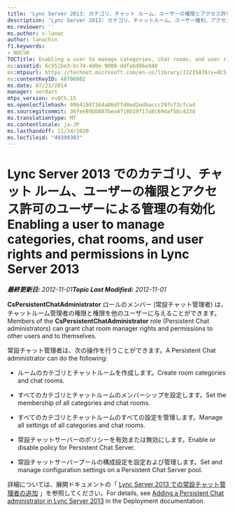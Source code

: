 ```yaml
---
title: 'Lync Server 2013: カテゴリ、チャット ルーム、ユーザーの権限とアクセス許可のユーザーによる管理の有効化'
description: 'Lync Server 2013: カテゴリ、チャットルーム、ユーザー権利、アクセス許可をユーザーが管理できるようにします。'
ms.reviewer: ''
ms.author: v-lanac
author: lanachin
f1.keywords:
- NOCSH
TOCTitle: Enabling a user to manage categories, chat rooms, and user rights and permissions
ms:assetid: 6c551be3-bc74-4d0e-9008-ddfabd86e940
ms:mtpsurl: https://technet.microsoft.com/en-us/library/JJ215876(v=OCS.15)
ms:contentKeyID: 48706002
ms.date: 07/23/2014
manager: serdars
mtps_version: v=OCS.15
ms.openlocfilehash: 09b41947164a86dffd8ed2edbaccc297cf3cfca4
ms.sourcegitcommit: 36fee89bb887bea4f18b19f17a8c69daf5bc423d
ms.translationtype: MT
ms.contentlocale: ja-JP
ms.lasthandoff: 11/24/2020
ms.locfileid: "49399303"
---
```

# <a name="enabling-a-user-to-manage-categories-chat-rooms-and-user-rights-and-permissions-in-lync-server-2013"></a><span data-ttu-id="25089-103">Lync Server 2013 でのカテゴリ、チャット ルーム、ユーザーの権限とアクセス許可のユーザーによる管理の有効化</span><span class="sxs-lookup"><span data-stu-id="25089-103">Enabling a user to manage categories, chat rooms, and user rights and permissions in Lync Server 2013</span></span>

<div data-xmlns="http://www.w3.org/1999/xhtml">

<div class="topic" data-xmlns="http://www.w3.org/1999/xhtml" data-msxsl="urn:schemas-microsoft-com:xslt" data-cs="https://msdn.microsoft.com/">

<div data-asp="https://msdn2.microsoft.com/asp">



</div>

<div id="mainSection">

<div id="mainBody"><span data-ttu-id="25089-104">

<span> </span></span><span class="sxs-lookup"><span data-stu-id="25089-104">

<span> </span></span></span>

<span data-ttu-id="25089-105">_**最終更新日:** 2012-11-01_</span><span class="sxs-lookup"><span data-stu-id="25089-105">_**Topic Last Modified:** 2012-11-01_</span></span>

<span data-ttu-id="25089-106">**CsPersistentChatAdministrator** ロールのメンバー (常設チャット管理者) は、チャットルーム管理者の権限と権限を他のユーザーに与えることができます。</span><span class="sxs-lookup"><span data-stu-id="25089-106">Members of the **CsPersistentChatAdministrator** role (Persistent Chat administrators) can grant chat room manager rights and permissions to other users and to themselves.</span></span>

<span data-ttu-id="25089-107">常設チャット管理者は、次の操作を行うことができます。</span><span class="sxs-lookup"><span data-stu-id="25089-107">A Persistent Chat administrator can do the following:</span></span>

  - <span data-ttu-id="25089-108">ルームのカテゴリとチャットルームを作成します。</span><span class="sxs-lookup"><span data-stu-id="25089-108">Create room categories and chat rooms.</span></span>

  - <span data-ttu-id="25089-109">すべてのカテゴリとチャットルームのメンバーシップを設定します。</span><span class="sxs-lookup"><span data-stu-id="25089-109">Set the membership of all categories and chat rooms.</span></span>

  - <span data-ttu-id="25089-110">すべてのカテゴリとチャットルームのすべての設定を管理します。</span><span class="sxs-lookup"><span data-stu-id="25089-110">Manage all settings of all categories and chat rooms.</span></span>

  - <span data-ttu-id="25089-111">常設チャットサーバーのポリシーを有効または無効にします。</span><span class="sxs-lookup"><span data-stu-id="25089-111">Enable or disable policy for Persistent Chat Server.</span></span>

  - <span data-ttu-id="25089-112">常設チャットサーバープールの構成設定を設定および管理します。</span><span class="sxs-lookup"><span data-stu-id="25089-112">Set and manage configuration settings on a Persistent Chat Server pool.</span></span>

<span data-ttu-id="25089-113">詳細については、展開ドキュメントの「 [Lync Server 2013 での常設チャット管理者の追加](lync-server-2013-adding-a-persistent-chat-administrator.md) 」を参照してください。</span><span class="sxs-lookup"><span data-stu-id="25089-113">For details, see [Adding a Persistent Chat administrator in Lync Server 2013](lync-server-2013-adding-a-persistent-chat-administrator.md) in the Deployment documentation.</span></span>

<span data-ttu-id="25089-114"></div>

<span> </span>

</div>

</div>

</span><span class="sxs-lookup"><span data-stu-id="25089-114"></div>

<span> </span>

</div>

</div>

</span></span></div>

